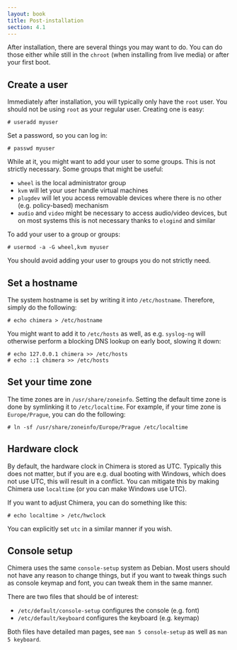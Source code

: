 ```yaml
---
layout: book
title: Post-installation
section: 4.1
---
```


After installation, there are several things you may want to do.
You can do those either while still in the `chroot` (when installing
from live media) or after your first boot.

## Create a user

Immediately after installation, you will typically only have the `root`
user. You should not be using `root` as your regular user. Creating one
is easy:

```
# useradd myuser
```

Set a password, so you can log in:

```
# passwd myuser
```

While at it, you might want to add your user to some groups. This is
not strictly necessary. Some groups that might be useful:

* `wheel` is the local administrator group
* `kvm` will let your user handle virtual machines
* `plugdev` will let you access removable devices where there is no
  other (e.g. policy-based) mechanism
* `audio` and `video` might be necessary to access audio/video devices,
  but on most systems this is not necessary thanks to `elogind` and
  similar

To add your user to a group or groups:

```
# usermod -a -G wheel,kvm myuser
```

You should avoid adding your user to groups you do not strictly need.

## Set a hostname

The system hostname is set by writing it into `/etc/hostname`. Therefore,
simply do the following:

```
# echo chimera > /etc/hostname
```

You might want to add it to `/etc/hosts` as well, as e.g. `syslog-ng`
will otherwise perform a blocking DNS lookup on early boot, slowing
it down:

```
# echo 127.0.0.1 chimera >> /etc/hosts
# echo ::1 chimera >> /etc/hosts
```

## Set your time zone

The time zones are in `/usr/share/zoneinfo`. Setting the default time
zone is done by symlinking it to `/etc/localtime`. For example, if
your time zone is `Europe/Prague`, you can do the following:

```
# ln -sf /usr/share/zoneinfo/Europe/Prague /etc/localtime
```

## Hardware clock

By default, the hardware clock in Chimera is stored as UTC. Typically
this does not matter, but if you are e.g. dual booting with Windows,
which does not use UTC, this will result in a conflict. You can mitigate
this by making Chimera use `localtime` (or you can make Windows use UTC).

If you want to adjust Chimera, you can do something like this:

```
# echo localtime > /etc/hwclock
```

You can explicitly set `utc` in a similar manner if you wish.

## Console setup

Chimera uses the same `console-setup` system as Debian. Most users
should not have any reason to change things, but if you want to tweak
things such as console keymap and font, you can tweak them in the same
manner.

There are two files that should be of interest:

* `/etc/default/console-setup` configures the console (e.g. font)
* `/etc/default/keyboard` configures the keyboard (e.g. keymap)

Both files have detailed man pages, see `man 5 console-setup` as well
as `man 5 keyboard`.
